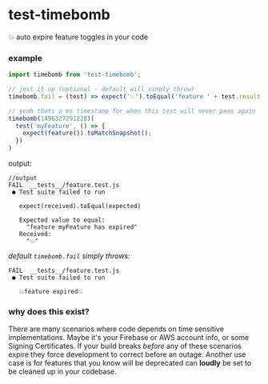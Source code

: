 # test-timebomb
💥 auto expire feature toggles in your code

### example

```js
import timebomb from 'test-timebomb';

// jest it up (optional - default will simply throw)
timebomb.fail = (test) => expect('💥').toEqual('feature ' + test.result.description + ' has expired')

// yeah thats a ms timestamp for when this test will never pass again
timebomb(1496327291228)(
  test('myFeature', () => {
    expect(feature()).toMatchSnapshot();
  })
)
```

output:
```
//output
FAIL  __tests__/feature.test.js
 ● Test suite failed to run

   expect(received).toEqual(expected)

   Expected value to equal:
     "feature myFeature has expired"
   Received:
     "💥"
```

_default `timebomb.fail` simply throws:_
```
FAIL  __tests__/feature.test.js
 ● Test suite failed to run

   💥feature expired💥
```

### why does this exist?

There are many scenarios where code depends on time sensitive implementations. Maybe it's your Firebase or AWS account info, or some Signing Certificates. If your build breaks _before_ any of these scenarios expire they force development to correct before an outage.
Another use case is for features that you know will be deprecated can __loudly__ be set to be cleaned up in your codebase.

